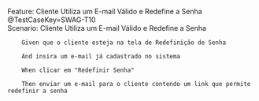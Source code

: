 Feature: Cliente Utiliza um E-mail Válido e Redefine a Senha  
    @TestCaseKey=SWAG-T10  
    Scenario: Cliente Utiliza um E-mail Válido e Redefine a Senha
        
        Given que o cliente esteja na tela de Redefinição de Senha
        
        And insira um e-mail já cadastrado no sistema
        
        When clicar em "Redefinir Senha"
        
        Then enviar um e-mail para o cliente contendo um link que permite redefinir a senha